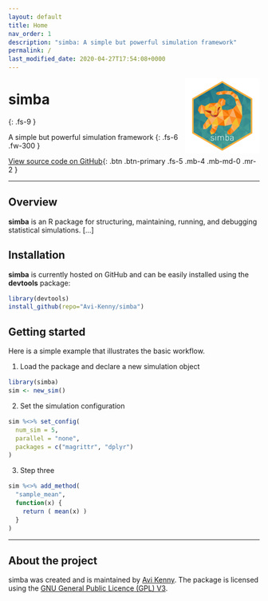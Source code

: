 ```yaml
---
layout: default
title: Home
nav_order: 1
description: "simba: A simple but powerful simulation framework"
permalink: /
last_modified_date: 2020-04-27T17:54:08+0000
---
```


<img src="assets/images/logo.png" align="right" alt="simba" style="height:150px">

# simba
{: .fs-9 }

A simple but powerful simulation framework
{: .fs-6 .fw-300 }

[View source code on GitHub](https://github.com/Avi-Kenny/simba){: .btn .btn-primary .fs-5 .mb-4 .mb-md-0 .mr-2 }

---

## Overview

**simba** is an R package for structuring, maintaining, running, and debugging statistical simulations. [...]

## Installation

**simba** is currently hosted on GitHub and can be easily installed using the **devtools** package:

```R
library(devtools)
install_github(repo="Avi-Kenny/simba")
```

## Getting started

Here is a simple example that illustrates the basic workflow.

1) Load the package and declare a new simulation object

```R
library(simba)
sim <- new_sim()
```

2) Set the simulation configuration

```R
sim %<>% set_config(
  num_sim = 5,
  parallel = "none",
  packages = c("magrittr", "dplyr")
)
```

3) Step three

```R
sim %<>% add_method(
  "sample_mean",
  function(x) {
    return ( mean(x) )
  }
)
```

---

## About the project

simba was created and is maintained by [Avi Kenny](https://github.com/Avi-Kenny). The package is licensed using the [GNU General Public Licence (GPL) V3](https://github.com/Avi-Kenny/simba/blob/master/LICENSE.txt).
